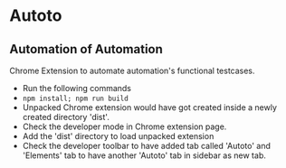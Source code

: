 # Autoto
## Automation of Automation
Chrome Extension to automate automation's functional testcases.
* Run the following commands
* <code>npm install; npm run build </code>
* Unpacked Chrome extension would have got created inside a newly created directory 'dist'.
* Check the developer mode in Chrome extension page.
* Add the 'dist' directory to load unpacked extension
* Check the developer toolbar to have added tab called 'Autoto' and 'Elements' tab to have another 'Autoto' tab in sidebar as new tab.
